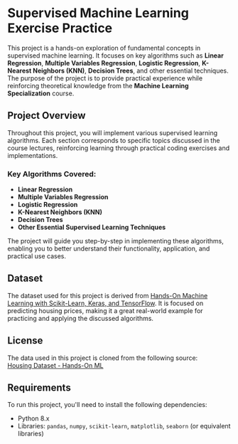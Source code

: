 # Supervised Machine Learning Exercise Practice

This project is a hands-on exploration of fundamental concepts in supervised machine learning. It focuses on key algorithms such as **Linear Regression**, **Multiple Variables Regression**, **Logistic Regression**, **K-Nearest Neighbors (KNN)**, **Decision Trees**, and other essential techniques. The purpose of the project is to provide practical experience while reinforcing theoretical knowledge from the **Machine Learning Specialization** course.

## Project Overview

Throughout this project, you will implement various supervised learning algorithms. Each section corresponds to specific topics discussed in the course lectures, reinforcing learning through practical coding exercises and implementations.

### Key Algorithms Covered:
- **Linear Regression**
- **Multiple Variables Regression**
- **Logistic Regression**
- **K-Nearest Neighbors (KNN)**
- **Decision Trees**
- **Other Essential Supervised Learning Techniques**

The project will guide you step-by-step in implementing these algorithms, enabling you to better understand their functionality, application, and practical use cases.

## Dataset

The dataset used for this project is derived from [Hands-On Machine Learning with Scikit-Learn, Keras, and TensorFlow](https://github.com/ageron/handson-ml/blob/master/datasets/housing/housing.csv). It is focused on predicting housing prices, making it a great real-world example for practicing and applying the discussed algorithms.

## License

The data used in this project is cloned from the following source:  
[Housing Dataset - Hands-On ML](https://github.com/ageron/handson-ml/blob/master/datasets/housing/housing.csv)

## Requirements

To run this project, you'll need to install the following dependencies:

- Python 8.x
- Libraries: `pandas`, `numpy`, `scikit-learn`, `matplotlib`, `seaborn` (or equivalent libraries)


